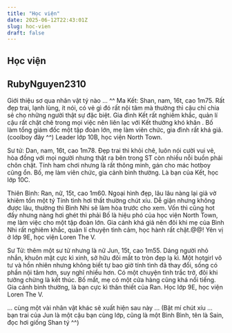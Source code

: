 ```yaml
---
title: "Học viện"
date: 2025-06-12T22:43:01Z
slug: hoc-vien
draft: false
---
```


## Học viện

## RubyNguyen2310

Giới thiệu sơ qua nhân vật tý nào ... ^^
Ma Kết: Shan, nam, 16t, cao 1m75. Rất đẹp trai, lạnh lùng, ít nói, có vẻ gì đó rất nội tâm mà thường thì cậu chỉ chia sẻ cho những người thật sự đặc biệt. Gia đình Kết rất nghiêm khắc, quản lí cậu rất chặt chẽ trong mọi việc nên liên lạc với Kết thường khó khăn . Bố làm tổng giám đốc một tập đoàn lớn, mẹ làm viên chức, gia đình rất khá giả. (coolboy đây ^^) Leader lớp 10B, học viện North Town.
 
Sư tử: Dan, nam, 16t, cao 1m78. Đẹp trai thì khỏi chê, luôn nói cười vui vẻ, hòa đồng với mọi người nhưng thật ra bên trong ST còn nhiều nỗi buồn phải chôn chặt. Tính ham chơi nhưng là rất thông minh, gán cho mác hotboy cũng ổn. Bố, mẹ làm viên chức, gia cảnh bình thường. Là bạn của Kết, học lớp 10C.
 
Thiên Bình: Ran, nữ, 15t, cao 1m60. Ngoại hình đẹp, lâu lâu nàng lại giả vờ khiêm tốn một tý  Tính tình hơi thất thường chút xíu. Dễ giận nhưng không được lâu, thường thì Bình Nhi sẽ làm hòa trước cho xem. Vốn thì cũng hot đấy  nhưng nàng hơi ghét thì phải  Bố là hiệu phó của học viện North Town, mẹ làm việc cho một tập đoàn lớn. Gia cảnh khá giả nên đôi khi mẹ của Bình Nhi rất nghiêm khắc, quản lí chuyện tình cảm, học hành rất chặt.@@! Yên vị ở lớp 9E, học viện Loren The V. 
 
Sư Tử:  thêm một sư tử nhưng là nữ Jun, 15t, cao 1m55. Dáng người nhỏ nhắn, khuôn mặt cực kì xinh, sở hữu đôi mắt to tròn đẹp lạ kì. Một hotgirl vô tư và hồn nhiên nhưng không biết tự bao giờ tính tình đã thay đổi, sống có phần nội tâm hơn, suy nghĩ nhiều hơn. Có một chuyện tình trắc trở, đôi khi tưởng chừng là kết thúc. Bố mất, mẹ có một cửa hàng cũng khá nổi tiếng. Gia cảnh bình thường, là bạn cực kì thân thiết của Ran. Học lớp 9E, học viện Loren The V.
 
... cùng một vài nhân vật khác sẽ xuất hiện sau này ...
(Bật mí chút xíu ... bạn trai của Jun là một cậu bạn cùng lớp, cũng là một Bình Bình, tên là Sain, đọc hơi giống Shan tý ^^)